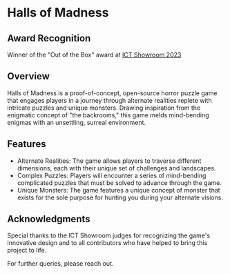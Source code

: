 # Halls of Madness
## Award Recognition
Winner of the "Out of the Box" award at [ICT Showroom 2023](https://www.ictshowroom.fi/2023-event/)

## Overview
Halls of Madness is a proof-of-concept, open-source horror puzzle game that engages players in a journey through alternate realities replete with intricate puzzles and unique monsters. Drawing inspiration from the enigmatic concept of "the backrooms," this game melds mind-bending enigmas with an unsettling, surreal environment.

## Features
- Alternate Realities: The game allows players to traverse different dimensions, each with their unique set of challenges and landscapes.
- Complex Puzzles: Players will encounter a series of mind-bending complicated puzzles that must be solved to advance through the game.
- Unique Monsters: The game features a unique concept of monster that exists for the sole purpose for hunting you during your alternate visions.

## Acknowledgments
Special thanks to the ICT Showroom judges for recognizing the game's innovative design and to all contributors who have helped to bring this project to life.

For further queries, please reach out.
